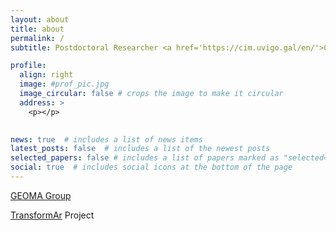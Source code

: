 ```yaml
---
layout: about
title: about
permalink: /
subtitle: Postdoctoral Researcher <a href='https://cim.uvigo.gal/en/'>Centro de Investigacións Mariñas (CIM-UVIGO)</a> 

profile:
  align: right
  image: #prof_pic.jpg
  image_circular: false # crops the image to make it circular
  address: >
    <p></p>
    

news: true  # includes a list of news items
latest_posts: false  # includes a list of the newest posts
selected_papers: false # includes a list of papers marked as "selected={true}"
social: true  # includes social icons at the bottom of the page
---
```

<a href='https://geoma.net/?lang=en'>GEOMA Group </a>

<a href='https://transformar.eu/'>TransformAr</a> Project